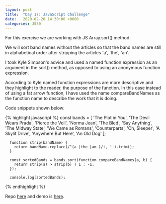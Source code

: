 ```yaml
---
layout: post
title:  "Day 17: JavaScript Challenge"
date:   2020-02-28 14:30:00 +0000
categories: JS30
---
```


For this exercise we are working with JS Array.sort() method.

We will sort band names without the articles so that the band names are still in alphabetical order after 
stripping the articles 'a', 'the', 'an'.

I took Kyle Simpson's advice and used a named function expression as an argument in the sort() method, 
as opposed to using an anonymous function expression.

According to Kyle named function expressions are more descriptive and they highlight to the reader, 
the purpose of the function. In this case instead of using a fat arrow function, I have used the name compareBandNames 
as the function name to describe the work that it is doing.

Code snippets shown below:

{% highlight javascript %}
      const bands = [
        'The Plot in You',
        'The Devil Wears Prada',
        'Pierce the Veil',
        'Norma Jean',
        'The Bled',
        'Say Anything',
        'The Midway State',
        'We Came as Romans',
        'Counterparts',
        'Oh, Sleeper',
        'A Skylit Drive',
        'Anywhere But Here',
        'An Old Dog'
      ];

      function strip(bandName) {
        return bandName.replace(/^(a |the |an )/i, '').trim();
      }

      const sortedBands = bands.sort(function compareBandNames(a, b) {
        return strip(a) > strip(b) ? 1 : -1;
      });

      console.log(sortedBands);

{% endhighlight %}


Repo [here](https://github.com/mlatif01/js30) 
and demo is [here](http://ml-js30.epizy.com/day17.html).









